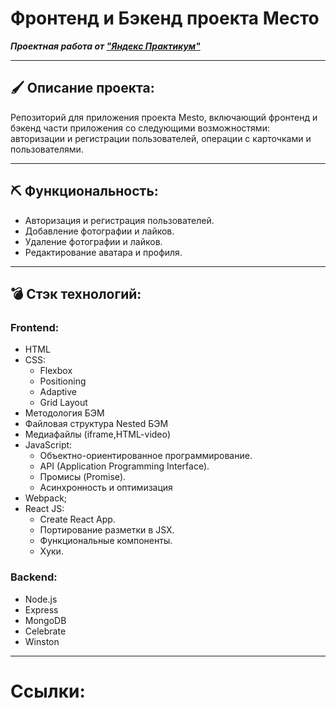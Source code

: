 # Фронтенд и Бэкенд проекта Место

***Проектная работа от ["Яндекс Практикум"](https://practicum.yandex.ru/web/)***

 ----
## 🖌 Описание проекта:
Репозиторий для приложения проекта Mesto, включающий фронтенд и бэкенд части приложения со следующими возможностями: авторизации и регистрации пользователей, операции с карточками и пользователями.

----
## ⛏ Функциональность: 
* Авторизация и регистрация пользователей.
* Добавление фотографии и лайков.
* Удаление фотографии и лайков.
* Редактирование аватара и профиля.

----
## 💣 Стэк технологий:
### Frontend:

* HTML
* CSS:
  + Flexbox
  + Positioning
  + Adaptive
  + Grid Layout
* Методология БЭМ
* Файловая структура Nested БЭМ
* Медиафайлы (iframe,HTML-video)
* JavaScript:
  + Объектно-ориентированное программирование.
  + API (Application Programming Interface).
  + Промисы (Promise).
  + Асинхронность и оптимизация
* Webpack;
* React JS:
  + Create React App.
  + Портирование разметки в JSX.
  + Функциональные компоненты.
  + Хуки.

### Backend:

* Node.js
* Express
* MongoDB
* Сelebrate
* Winston

----

# Ссылки:

